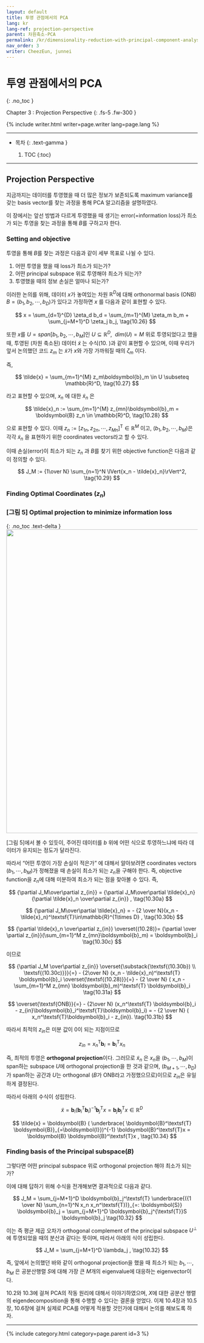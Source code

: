 ```yaml
---
layout: default
title: 투영 관점에서의 PCA
lang: kr
lang-ref: projection-perspective
parent: 차원축소-PCA
permalink: /kr/dimensionality-reduction-with-principal-component-analysis/10-3
nav_order: 3
writer: CheezEun, junnei
---
```


# 투영 관점에서의 PCA
{: .no_toc }


Chapter 3 : Projection Perspective
{: .fs-5 .fw-300 }


{% include writer.html writer=page.writer lang=page.lang %}

---

- 목차
    {: .text-gamma }

    1. TOC
    {:toc}

---

## Projection Perspective

지금까지는 데이터를 투영했을 때 더 많은 정보가 보존되도록 maximum variance를 갖는 basis vector를 찾는 과정을 통해 PCA 알고리즘을 설명하였다. 

이 장에서는 앞선 방법과 다르게 투영했을 때 생기는 error(=information loss)가 최소가 되는 투영을 찾는 과정을 통해 $B$를 구하고자 한다.

### Setting and objective

투영을 통해 $B$를 찾는 과정은 다음과 같이 세부 목표로 나뉠 수 있다.

1. 어떤 투영을 했을 때 loss가 최소가 되는가?
2. 어떤 principal subspace 위로 투영해야 최소가 되는가?
3. 투영했을 때의 정보 손실은 얼마나 되는가?

이러한 논의를 위해, 데이터 $x$가 놓여있는 차원 $\mathbb{R}^D$에 대해 orthonormal basis (ONB) $B = (b_1, b_2, \cdots, b_D )$가 있다고 가정하면 $x$ 를 다음과 같이 표현할 수 있다.

$$
x = \sum_{d=1}^{D} \zeta_d b_d = \sum_{m=1}^{M} \zeta_m b_m + \sum_{j=M+1}^D \zeta_j b_j, \tag{10.26}
$$

또한 $x$를 $U = span \left[ b_1, b_2, \cdots, b_M \right]$인 $U \subseteq \mathbb{R}^D ,~~dim(U)=M$ 위로 투영되었다고 했을 때, 투영된 (차원 축소된) 데이터 $\tilde{x}$ 는 수식(10. )과 같이 표현할 수 있으며, 이때 우리가 앞서 논의했던 코드 $z_m$ 는 $\tilde{x}$가 $x$와 가장 가까워질 때의 $\zeta_m$ 이다.

즉,

$$
\tilde{x} = \sum_{m=1}^{M} z_m\boldsymbol{b}_m \in U \subseteq \mathbb{R}^D, \tag{10.27}
$$

라고 표현할 수 있으며, $x_n$ 에 대한 $\tilde{x}_n$ 은

$$
\tilde{x}_n := \sum_{m=1}^{M} z_{mn}\boldsymbol{b}_m = \boldsymbol{B} z_n \in \mathbb{R}^D, \tag{10.28}
$$

으로 표현할 수 있다. 이때 $z_n := [z_{1n}, z_{2n}, \cdots, z_{Mn} ] ^\textsf{T} \in \mathbb{R}^M$ 이고, $(b_1, b_2, \cdots, b_M )$은 각각 $\tilde{x}_n$ 을 표현하기 위한 coordinates vectors라고 할 수 있다.

이때 손실(error)이 최소가 되는 $z_n$ 과 $B$를 찾기 위한 objective function은 다음과 같이 정의할 수 있다.

$$
J_M := {1\over N} \sum_{n=1}^N \lVert{x_n - \tilde{x}_n}\rVert^2,  \tag{10.29}
$$

### Finding Optimal Coordinates ($z_n$)

### **[그림 5]** Optimal projection to minimize information loss
{: .no_toc .text-delta }
<img src="{{ site.figure | absolute_url }}10.5.png" width="800px"/>

[그림 5]에서 볼 수 있듯이, 주어진 데이터를 $b$ 위에 어떤 식으로 투영하느냐에 따라 데이터가 유지되는 정도가 달라진다. 

따라서 “어떤 투영이 가장 손실이 적은가” 에 대해서 알아보려면 coordinates vectors $(b_1, \cdots, b_M)$가 정해졌을 때 손실이 최소가 되는 $z_n$을 구해야 한다. 즉, objective function을 $z_n$에 대해 미분하여 최소가 되는 점을 찾아볼 수 있다. 즉,

$$
{\partial J_M\over\partial z_{in}} = {\partial J_M\over\partial \tilde{x}_n}{\partial \tilde{x}_n \over\partial z_{in}} , \tag{10.30a}
$$

$$
{\partial J_M\over\partial \tilde{x}_n} = - {2 \over N}(x_n - \tilde{x}_n)^\textsf{T}\in\mathbb{R}^{1\times D} , \tag{10.30b}
$$

$$
{\partial \tilde{x}_n \over\partial z_{in}} \overset{(10.28)}= {\partial \over \partial z_{in}}(\sum_{m=1}^M z_{mn}\boldsymbol{b}_m) = \boldsymbol{b}_i \tag{10.30c}
$$

이므로

$$
{\partial J_M \over\partial z_{in}} \overset{\substack{\textsf{(10.30b}) \\ \textsf{(10.30c)}}}{=} - {2\over N} (x_n - \tilde{x}_n)^\textsf{T} \boldsymbol{b}_i \overset{\textsf{(10.28)}}{=} - {2 \over N} ( x_n - \sum_{m=1}^M z_{mn} \boldsymbol{b}_m)^\textsf{T} \boldsymbol{b}_i \tag{10.31a}
$$

$$
\overset{\textsf{ONB}}{=} - {2\over N} (x_n^\textsf{T} \boldsymbol{b}_i - z_{in}\boldsymbol{b}_i^\textsf{T}\boldsymbol{b}_i) = - {2 \over N} ( x_n^\textsf{T}\boldsymbol{b}_i - z_{in}). \tag{10.31b}
$$

따라서 최적의 $z_{in}$은 미분 값이 0이 되는 지점이므로

$$
z_{in} = x_n^\textsf{T}\boldsymbol{b}_i = \boldsymbol{b}_i^\textsf{T}x_n \tag{10.32}
$$

즉, 최적의 투영은 **orthogonal projection**이다. 그러므로 $\tilde{x}_n$ 은 $x_n$을 ($b_1, \cdots, b_M$)이 span하는 subspace $U$에 orthogonal projection을 한 것과 같으며, ($b_{M+1}, \cdots, b_D$)가 span하는 공간과 $U$는 orthogonal ($B$가 ONB라고 가정했으므로)이므로 $z_{in}$은 유일하게 결정된다.

따라서 아래의 수식이 성립한다.

$$
\tilde{x} = \boldsymbol{b}_i (\boldsymbol{b}_i^\textsf{T} \boldsymbol{b}_i)^{-1} \boldsymbol{b}_j^\textsf{T}x = \boldsymbol{b}_j \boldsymbol{b}_j^\textsf{T}x \in \mathbb{R}^D \tag{10.33}
$$

$$
\tilde{x} = \boldsymbol{B} (
\underbrace{ \boldsymbol{B}^\textsf{T} \boldsymbol{B}}_{=\boldsymbol{I}})^{-1} \boldsymbol{B}^\textsf{T}x = \boldsymbol{B} \boldsymbol{B}^\textsf{T}x , \tag{10.34}
$$

### Finding basis of the Principal subspace($B$)

그렇다면 어떤 principal subspace 위로 orthogonal projection 해야 최소가 되는가?

이에 대해 답하기 위해 수식을 전개해보면 결과적으로 다음과 같다.

$$
J_M = \sum_{j=M+1}^D \boldsymbol{b}_j^\textsf{T} \underbrace{({1 \over N} \sum_{n=1}^N x_n x_n^\textsf{T})}_{=: \boldsymbol{S}} \boldsymbol{b}_j = \sum_{j=M+1}^D \boldsymbol{b}_j^{\textsf{T}}S \boldsymbol{b}_j \tag{10.32}
$$

이는 즉 평균 제곱 오차가 orthogonal complement of the principal subspace $U^{\bot}$ 에 투영되었을 때의 분산과 같다는 뜻이며, 따라서 아래의 식이 성립한다.

$$
J_M = \sum_{j=M+1}^D \lambda_j ,  \tag{10.32}
$$

즉, 앞에서 논의했던 바와 같이 orthogonal projection을 했을 때 최소가 되는 $b_1, \cdots, b_M$ 은 공분산행렬 $S$에 대해 가장 큰 $M$개의 eigenvalue에 대응하는 eigenvector이다.

10.2와 10.3에 걸쳐 PCA의 작동 원리에 대해서 이야기하였으며, $X$에 대한 공분산 행렬의 eigendecomposition을 통해 수행할 수 있다는 결론을 얻었다. 이제 10.4장과 10.5장, 10.6장에 걸쳐 실제로 PCA를 어떻게 적용할 것인가에 대해서 논의를 해보도록 하자.


---

{% include category.html category=page.parent id=3 %}

